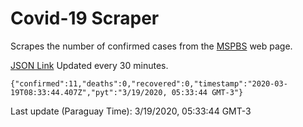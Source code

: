 # Covid-19 Scraper

Scrapes the number of confirmed cases from the [MSPBS](https://www.mspbs.gov.py/covid-19.php) web page.

[JSON Link](https://jmayalag.github.io/covid19-scrape/cases.json)
Updated every 30 minutes.
```
{"confirmed":11,"deaths":0,"recovered":0,"timestamp":"2020-03-19T08:33:44.407Z","pyt":"3/19/2020, 05:33:44 GMT-3"}
```
Last update (Paraguay Time): 3/19/2020, 05:33:44 GMT-3